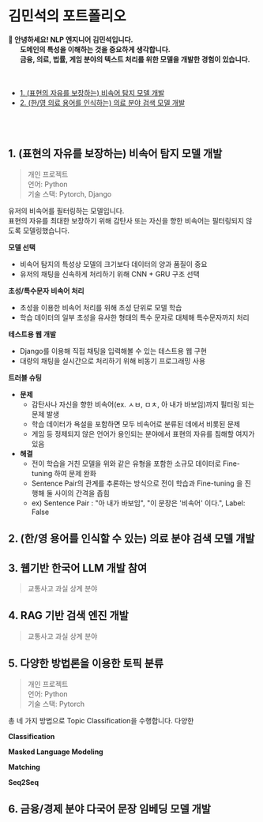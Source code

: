 # 김민석의 포트폴리오

__🍊 안녕하세요! NLP 엔지니어 김민석입니다.__             
&nbsp;&nbsp;&nbsp;&nbsp;&nbsp; __도메인의 특성을 이해하는 것을 중요하게 생각합니다.__                        
&nbsp;&nbsp;&nbsp;&nbsp;&nbsp; __금융, 의료, 법률, 게임 분야의 텍스트 처리를 위한 모델을 개발한 경험이 있습니다.__ 
&nbsp;&nbsp;&nbsp;&nbsp;&nbsp;                
&nbsp;&nbsp;&nbsp;&nbsp;&nbsp;  

- [1. (표현의 자유를 보장하는) 비속어 탐지 모델 개발](#1-(표현의-자유를-보장하는)-비속어-탐지-모델-개발)
- [2. (한/영 의료 용어를 인식하는) 의료 분야 검색 모델 개발](#2-(한/영-용어를-인식하는)-의료-분야-검색-모델-개발)


&nbsp;&nbsp;&nbsp;&nbsp;&nbsp;                
&nbsp;&nbsp;&nbsp;&nbsp;&nbsp;  

## 1. (표현의 자유를 보장하는) 비속어 탐지 모델 개발
> 개인 프로젝트      
> 언어: Python         
> 기술 스택: Pytorch, Django         

유저의 비속어를 필터링하는 모델입니다.          
표현의 자유를 최대한 보장하기 위해 감탄사 또는 자신을 향한 비속어는 필터링되지 않도록 모델링했습니다.

__모델 선택__
- 비속어 탐지의 특성상 모델의 크기보다 데이터의 양과 품질이 중요  
- 유저의 채팅을 신속하게 처리하기 위해 CNN + GRU 구조 선택  

__초성/특수문자 비속어 처리__
- 초성을 이용한 비속어 처리를 위해 초성 단위로 모델 학습  
- 학습 데이터의 일부 초성을 유사한 형태의 특수 문자로 대체해 특수문자까지 처리

__테스트용 웹 개발__
- Django를 이용해 직접 채팅을 입력해볼 수 있는 테스트용 웹 구현
- 대량의 채팅을 실시간으로 처리하기 위해 비동기 프로그래밍 사용

__트러블 슈팅__
- __문제__
  - 감탄사나 자신을 향한 비속어(ex. ㅅㅂ, ㅁㅊ, 아 내가 바보임)까지 필터링 되는 문제 발생
  - 학습 데이터가 욕설을 포함하면 모두 비속어로 분류된 데에서 비롯된 문제
  - 게임 등 정제되지 않은 언어가 용인되는 분야에서 표현의 자유를 침해할 여지가 있음
- __해결__
  - 전이 학습을 거친 모델을 위와 같은 유형을 포함한 소규모 데이터로 Fine-tuning 하여 문제 완화
  - Sentence Pair의 관계를 추론하는 방식으로 전이 학습과 Fine-tuning 을 진행해 둘 사이의 간격을 좁힘
  - ex) Sentence Pair : "아 내가 바보임", "이 문장은 '비속어' 이다.", Label: False         

## 2. (한/영 용어를 인식할 수 있는) 의료 분야 검색 모델 개발  

## 3. 웹기반 한국어 LLM 개발 참여
> 교통사고 과실 상계 분야            
>

## 4. RAG 기반 검색 엔진 개발
> 교통사고 과실 상계 분야            
>

## 5. 다양한 방법론을 이용한 토픽 분류 
> 개인 프로젝트            
> 언어: Python           
> 기술 스택: Pytorch          

총 네 가지 방법으로 Topic Classification을 수행합니다. 
다양한 

__Classification__

__Masked Language Modeling__

__Matching__

__Seq2Seq__


## 6. 금융/경제 분야 다국어 문장 임베딩 모델 개발
